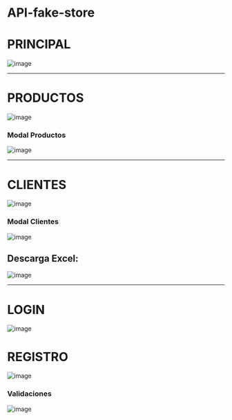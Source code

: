 # API-fake-store

# PRINCIPAL
![image](https://user-images.githubusercontent.com/99143307/206597718-684b5429-a54e-40d6-9e80-1b336b106fc8.png)

<hr>

# PRODUCTOS
![image](https://user-images.githubusercontent.com/99143307/206597922-60a63e9a-b792-45d9-9944-12f808909044.png)
### Modal Productos
![image](https://user-images.githubusercontent.com/99143307/206598025-9cb33da3-39bf-4189-b0d0-f5baca7eb02c.png)

<hr>

# CLIENTES
![image](https://user-images.githubusercontent.com/99143307/206598156-bdd4336f-6214-4848-b7eb-051fe57c4707.png)
### Modal Clientes
![image](https://user-images.githubusercontent.com/99143307/206598187-07b2582f-2cdf-471d-9862-15779ab7985f.png)
## Descarga Excel:
![image](https://user-images.githubusercontent.com/99143307/206598244-b4c55147-3823-4cb2-92a5-d35e053fc3c8.png)

<hr>

# LOGIN
![image](https://user-images.githubusercontent.com/99143307/206598322-74b337f7-0f30-49c5-8ff8-21970c1d6722.png)
# REGISTRO
![image](https://user-images.githubusercontent.com/99143307/206598360-cddf5233-ea80-465a-a9e5-fc6afed85795.png)
### Validaciones
![image](https://user-images.githubusercontent.com/99143307/206598440-5a62b3e3-20ef-4d67-a262-354ecf3a65b3.png)


